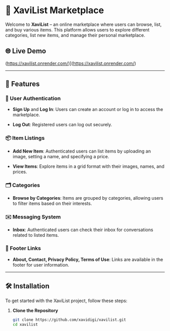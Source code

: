 # 🛒 XaviList Marketplace

Welcome to **XaviList** – an online marketplace where users can browse, list, and buy various items. This platform allows users to explore different categories, list new items, and manage their personal marketplace. 

## 🌐 Live Demo

(https://xavilist.onrender.com/)](https://xavilist.onrender.com/)

---

## 🚀 Features

### 🌟 User Authentication

- **Sign Up** and **Log In**: Users can create an account or log in to access the marketplace.  

- **Log Out**: Registered users can log out securely.  


### 📦 Item Listings

- **Add New Item**: Authenticated users can list items by uploading an image, setting a name, and specifying a price.

  
- **View Items**: Explore items in a grid format with their images, names, and prices.  


### 🗂️ Categories

- **Browse by Categories**: Items are grouped by categories, allowing users to filter items based on their interests.  


### ✉️ Messaging System

- **Inbox**: Authenticated users can check their inbox for conversations related to listed items.  
 

### 📜 Footer Links

- **About, Contact, Privacy Policy, Terms of Use**: Links are available in the footer for user information.  

---

## 🛠️ Installation

To get started with the XaviList project, follow these steps:

1. **Clone the Repository**  
   ```bash
   git clone https://github.com/xavidigi/xavilist.git
   cd xavilist
   
